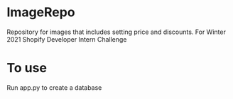# ImageRepo
Repository for images that includes setting price and discounts.
For Winter 2021 Shopify Developer Intern Challenge

# To use
Run app.py to create a database
